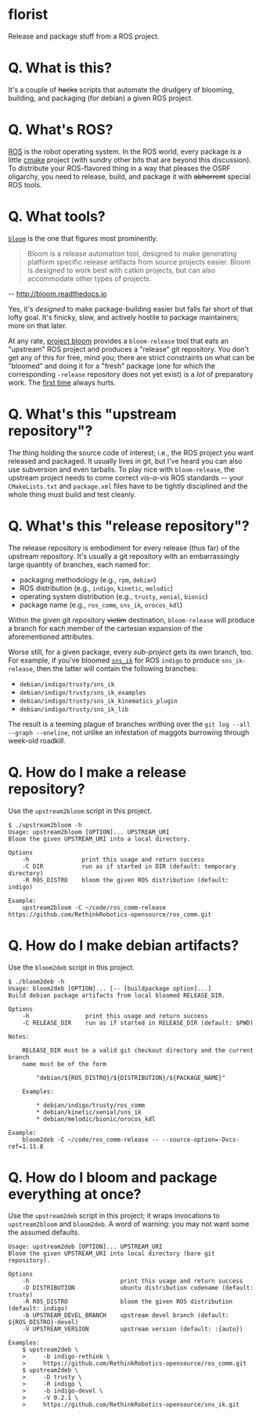 florist
=======

Release and package stuff from a ROS project.

# Q. What is this?

It's a couple of ~~hacks~~ scripts that automate the drudgery of blooming,
building, and packaging (for debian) a given ROS project.

# Q. What's ROS?

[ROS][ros] is the robot operating system. In the ROS world, every package is a
little [cmake][cmake] project (with sundry other bits that are beyond this
discussion). To distribute your ROS-flavored thing in a way that pleases the
OSRF oligarchy, you need to release, build, and package it with ~~abhorrent~~
special ROS tools.

# Q. What tools?

[`bloom`][wiki-bloom] is the one that figures most prominently.

> Bloom is a release automation tool, designed to make generating platform
> specific release artifacts from source projects easier. Bloom is designed to
> work best with catkin projects, but can also accommodate other types of
> projects.

-- http://bloom.readthedocs.io

Yes, it's _designed_ to make package-building easier but falls far short of
that lofty goal. It's finicky, slow, and actively hostile to package
maintainers; more on that later.

At any rate, [project bloom][project-bloom] provides a `bloom-release` tool
that eats an "upstream" ROS project and produces a "release" git
repository. You don't get any of this for free, mind you; there are strict
constraints on what can be "bloomed" and doing it for a "fresh" package (one
for which the corresponding `-release` repository does not yet exist) is a
*lot* of preparatory work. The [first time][first-time] always hurts.

# Q. What's this "upstream repository"?

The thing holding the source code of interest; i.e., the ROS project you want
released and packaged. It usually lives in git, but I've heard you can also use
subversion and even tarballs. To play nice with `bloom-release`, the upstream
project needs to come correct *vis-a-vis* ROS standards -- your
`CMakeLists.txt` and `package.xml` files have to be tightly disciplined and the
whole thing must build and test cleanly.

# Q. What's this "release repository"?

The release repository is embodiment for every release (thus far) of the
upstream repository. It's usually a git repository with an embarrassingly large
quantity of branches, each named for:

* packaging methodology (e.g., `rpm`, `debian`)
* ROS distribution (e.g., `indigo`, `kinetic`, `melodic`)
* operating system distribution (e.g., `trusty`, `xenial`, `bionic`)
* package name (e.g., `ros_comm`, `sns_ik`, `orocos_kdl`)

Within the given git repository ~~victim~~ destination, `bloom-release` will
produce a branch for each member of the cartesian expansion of the
aforementioned attributes.

Worse still, for a given package, every _sub-project_ gets its own branch,
too. For example, if you've bloomed [`sns_ik`][gh-sns-ik] for ROS `indigo` to
produce `sns_ik-release`, then the latter will contain the following branches:

* `debian/indigo/trusty/sns_ik`
* `debian/indigo/trusty/sns_ik_examples`
* `debian/indigo/trusty/sns_ik_kinematics_plugin`
* `debian/indigo/trusty/sns_ik_lib`

The result is a teeming plague of branches writhing over the `git log --all
--graph --oneline`, not unlike an infestation of maggots burrowing through
week-old roadkill.

[gh-sns-ik]:https://github.com/RethinkRobotics-opensource/sns_ik

# Q. How do I make a release repository?

Use the `upstream2bloom` script in this project.

    $ ./upstream2bloom -h
    Usage: upstream2bloom [OPTION]... UPSTREAM_URI
    Bloom the given UPSTREAM_URI into a local directory.

    Options
        -h               print this usage and return success
        -C DIR           run as if started in DIR (default: temporary directory)
        -R ROS_DISTRO    bloom the given ROS distribution (default: indigo)

    Example:
        upstream2bloom -C ~/code/ros_comm-release https://github.com/RethinkRobotics-opensource/ros_comm.git

# Q. How do I make debian artifacts?

Use the `bloom2deb` script in this project.

    $ ./bloom2deb -h
    Usage: bloom2deb [OPTION]... [-- [buildpackage option]...]
    Build debian package artifacts from local bloomed RELEASE_DIR.

    Options
        -h                print this usage and return success
        -C RELEASE_DIR    run as if started in RELEASE_DIR (default: $PWD)

    Notes:

        RELEASE_DIR must be a valid git checkout directory and the current branch
        name must be of the form

            "debian/${ROS_DISTRO}/${DISTRIBUTION}/${PACKAGE_NAME}"

        Examples:

            * debian/indigo/trusty/ros_comm
            * debian/kinetic/xenial/sns_ik
            * debian/melodic/bionic/orocos_kdl

    Example:
        bloom2deb -C ~/code/ros_comm-release -- --source-option=-Dvcs-ref=1.11.8

# Q. How do I bloom and package everything at once?

Use the `upstream2deb` script in this project; it wraps invocations to
`upstream2bloom` and `bloom2deb`. A word of warning: you may not want some the
assumed defaults.

    Usage: upstream2deb [OPTION]... UPSTREAM_URI
    Bloom the given UPSTREAM_URI into local directory (bare git repository).

    Options
        -h                          print this usage and return success
        -D DISTRIBUTION             ubuntu distribution codename (default: trusty)
        -R ROS_DISTRO               bloom the given ROS distribution (default: indigo)
        -b UPSTREAM_DEVEL_BRANCH    upstream devel branch (default: ${ROS_DISTRO}-devel)
        -V UPSTREAM_VERSION         upstream version (default: :{auto})

    Examples:
        $ upstream2deb \
        >     -b indigo-rethink \
        >     https://github.com/RethinkRobotics-opensource/ros_comm.git
        $ upstream2deb \
        >     -D trusty \
        >     -R indigo \
        >     -b indigo-devel \
        >     -V 0.2.1 \
        >     https://github.com/RethinkRobotics-opensource/sns_ik.git


[ros]:http://www.ros.org
[cmake]:https://cmake.org
[wiki-bloom]:http://wiki.ros.org/bloom
[project-bloom]:https://pypi.org/project/bloom
[first-time]:http://wiki.ros.org/bloom/Tutorials/FirstTimeRelease
